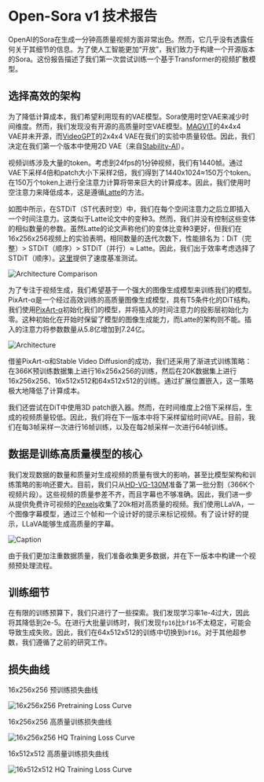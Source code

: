 # Open-Sora v1 技术报告

OpenAI的Sora在生成一分钟高质量视频方面非常出色。然而，它几乎没有透露任何关于其细节的信息。为了使人工智能更加“开放”，我们致力于构建一个开源版本的Sora。这份报告描述了我们第一次尝试训练一个基于Transformer的视频扩散模型。

## 选择高效的架构

为了降低计算成本，我们希望利用现有的VAE模型。Sora使用时空VAE来减少时间维度。然而，我们发现没有开源的高质量时空VAE模型。[MAGVIT](https://github.com/google-research/magvit)的4x4x4 VAE并未开源，而[VideoGPT](https://wilson1yan.github.io/videogpt/index.html)的2x4x4 VAE在我们的实验中质量较低。因此，我们决定在我们第一个版本中使用2D VAE（来自[Stability-AI](https://huggingface.co/stabilityai/sd-vae-ft-mse-original)）。

视频训练涉及大量的token。考虑到24fps的1分钟视频，我们有1440帧。通过VAE下采样4倍和patch大小下采样2倍，我们得到了1440x1024≈150万个token。在150万个token上进行全注意力计算将带来巨大的计算成本。因此，我们使用时空注意力来降低成本，这是遵循[Latte](https://github.com/Vchitect/Latte)的方法。

如图中所示，在STDiT（ST代表时空）中，我们在每个空间注意力之后立即插入一个时间注意力。这类似于Latte论文中的变种3。然而，我们并没有控制这些变体的相似数量的参数。虽然Latte的论文声称他们的变体比变种3更好，但我们在16x256x256视频上的实验表明，相同数量的迭代次数下，性能排名为：DiT（完整）> STDiT（顺序）> STDiT（并行）≈ Latte。因此，我们出于效率考虑选择了STDiT（顺序）。[这里](/docs/acceleration.md#efficient-stdit)提供了速度基准测试。


![Architecture Comparison](/assets/readme/report_arch_comp.png)

为了专注于视频生成，我们希望基于一个强大的图像生成模型来训练我们的模型。PixArt-α是一个经过高效训练的高质量图像生成模型，具有T5条件化的DiT结构。我们使用[PixArt-α](https://github.com/PixArt-alpha/PixArt-alpha)初始化我们的模型，并将插入的时间注意力的投影层初始化为零。这种初始化在开始时保留了模型的图像生成能力，而Latte的架构则不能。插入的注意力将参数数量从5.8亿增加到7.24亿。

![Architecture](/assets/readme/report_arch.jpg)

借鉴PixArt-α和Stable Video Diffusion的成功，我们还采用了渐进式训练策略：在366K预训练数据集上进行16x256x256的训练，然后在20K数据集上进行16x256x256、16x512x512和64x512x512的训练。通过扩展位置嵌入，这一策略极大地降低了计算成本。

我们还尝试在DiT中使用3D patch嵌入器。然而，在时间维度上2倍下采样后，生成的视频质量较低。因此，我们将在下一版本中将下采样留给时间VAE。目前，我们在每3帧采样一次进行16帧训练，以及在每2帧采样一次进行64帧训练。


## 数据是训练高质量模型的核心

我们发现数据的数量和质量对生成视频的质量有很大的影响，甚至比模型架构和训练策略的影响还要大。目前，我们只从[HD-VG-130M](https://github.com/daooshee/HD-VG-130M)准备了第一批分割（366K个视频片段）。这些视频的质量参差不齐，而且字幕也不够准确。因此，我们进一步从提供免费许可视频的[Pexels](https://www.pexels.com/)收集了20k相对高质量的视频。我们使用LLaVA，一个图像字幕模型，通过三个帧和一个设计好的提示来标记视频。有了设计好的提示，LLaVA能够生成高质量的字幕。

![Caption](/assets/readme/report_caption.png)

由于我们更加注重数据质量，我们准备收集更多数据，并在下一版本中构建一个视频预处理流程。

## 训练细节

在有限的训练预算下，我们只进行了一些探索。我们发现学习率1e-4过大，因此将其降低到2e-5。在进行大批量训练时，我们发现`fp16`比`bf16`不太稳定，可能会导致生成失败。因此，我们在64x512x512的训练中切换到`bf16`。对于其他超参数，我们遵循了之前的研究工作。

## 损失曲线

16x256x256 预训练损失曲线

![16x256x256 Pretraining Loss Curve](/assets/readme/report_loss_curve_1.png)

16x256x256 高质量训练损失曲线

![16x256x256 HQ Training Loss Curve](/assets/readme/report_loss_curve_2.png)

16x512x512 高质量训练损失曲线

![16x512x512 HQ Training Loss Curve](/assets/readme/report_loss_curve_3.png)
